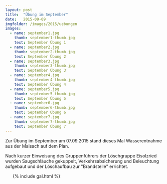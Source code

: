 ```yaml
---
layout: post
title:  "Übung im September"
date:   2015-09-09
imgfolder: /images/2015/uebungen
images:
  - name: september1.jpg
    thumb: september1-thumb.jpg
    text: September Übung 1
  - name: september2.jpg
    thumb: september2-thumb.jpg
    text: September Übung 2
  - name: september3.jpg
    thumb: september3-thumb.jpg
    text: September Übung 3
  - name: september4.jpg
    thumb: september4-thumb.jpg
    text: September Übung 4
  - name: september5.jpg
    thumb: september5-thumb.jpg
    text: September Übung 5
  - name: september6.jpg
    thumb: september6-thumb.jpg
    text: September Übung 6
  - name: september7.jpg
    thumb: september7-thumb.jpg
    text: September Übung 7
---
```


Zur Übung im September am 07.09.2015 stand dieses Mal Wasserentnahme aus der Maisach auf dem Plan.

Nach kurzer Einweisung des Gruppenführers der Löschgruppe Eisolzried wurden Saugschläuche gekuppelt, Verkehrsabsicherung und Beleuchtung aufgebaut und der Löschaufbau zur "Brandstelle" errichtet.

<ul class="posts">
  {% include gal.html %}
</ul>
